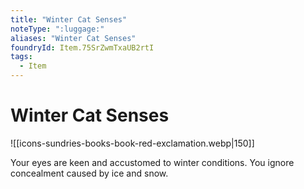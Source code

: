 ```yaml
---
title: "Winter Cat Senses"
noteType: ":luggage:"
aliases: "Winter Cat Senses"
foundryId: Item.75SrZwmTxaUB2rtI
tags:
  - Item
---
```


# Winter Cat Senses
![[icons-sundries-books-book-red-exclamation.webp|150]]

Your eyes are keen and accustomed to winter conditions. You ignore concealment caused by ice and snow.
